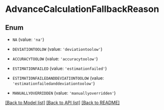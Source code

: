 # AdvanceCalculationFallbackReason


## Enum

* `NA` (value: `'na'`)

* `DEVIATIONTOOLOW` (value: `'deviationtoolow'`)

* `ACCURACYTOOLOW` (value: `'accuracytoolow'`)

* `ESTIMATIONFAILED` (value: `'estimationfailed'`)

* `ESTIMATIONFAILEDANDDEVIATIONTOOLOW` (value: `'estimationfailedanddeviationtoolow'`)

* `MANUALLYOVERRIDDEN` (value: `'manuallyoverridden'`)

[[Back to Model list]](../README.md#documentation-for-models) [[Back to API list]](../README.md#documentation-for-api-endpoints) [[Back to README]](../README.md)


